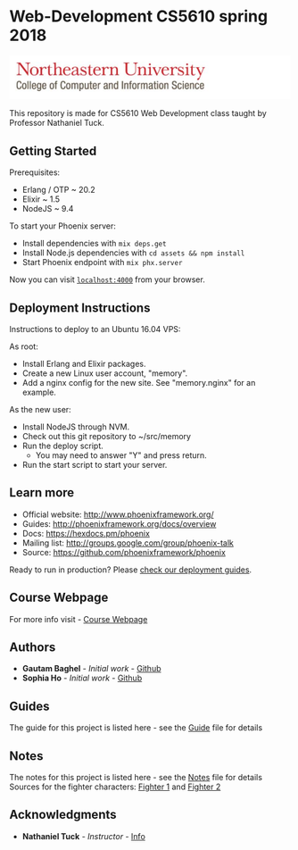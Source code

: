 # Web-Development CS5610 spring 2018

![Northeastern](https://github.com/gautambaghel/Web-Development/blob/master/img/neu.JPG "Managing Software Development")

This repository is made for CS5610 Web Development class taught by Professor Nathaniel Tuck.

## Getting Started

Prerequisites:

 * Erlang / OTP ~ 20.2
 * Elixir ~ 1.5
 * NodeJS ~ 9.4

To start your Phoenix server:

 * Install dependencies with `mix deps.get`
 * Install Node.js dependencies with `cd assets && npm install`
 * Start Phoenix endpoint with `mix phx.server`

Now you can visit [`localhost:4000`](http://localhost:4000) from your browser.

## Deployment Instructions

Instructions to deploy to an Ubuntu 16.04 VPS:

As root:

 * Install Erlang and Elixir packages.
 * Create a new Linux user account, "memory".
 * Add a nginx config for the new site. See "memory.nginx" for an example.

As the new user:

 * Install NodeJS through NVM.
 * Check out this git repository to ~/src/memory
 * Run the deploy script.
   * You may need to answer "Y" and press return.
 * Run the start script to start your server.

## Learn more

  * Official website: http://www.phoenixframework.org/
  * Guides: http://phoenixframework.org/docs/overview
  * Docs: https://hexdocs.pm/phoenix
  * Mailing list: http://groups.google.com/group/phoenix-talk
  * Source: https://github.com/phoenixframework/phoenix

Ready to run in production? Please
[check our deployment guides](http://www.phoenixframework.org/docs/deployment).


## Course Webpage

For more info visit - [Course Webpage](http://www.ccs.neu.edu/home/ntuck/courses/2018/01/cs4550/)

## Authors

* **Gautam Baghel** - *Initial work* - [Github](https://github.com/gautambaghel)
* **Sophia Ho** - *Initial work* - [Github](https://github.com/sophiaho)

## Guides

The guide for this project is listed here - see the [Guide](http://www.ccs.neu.edu/home/ntuck/courses/2018/01/cs4550/guides/) file for details

## Notes

The notes for this project is listed here - see the [Notes](http://www.ccs.neu.edu/home/ntuck/courses/2018/01/cs4550/notes/) file for details
Sources for the fighter characters: [Fighter 1](http://photobucket.com/gallery/user/Agilufo/media/bWVkaWFJZDoxMTgyNjg5Mw==/?ref=) and [Fighter 2](https://www.spriters-resource.com/game_boy_advance/sfalpha3/sheet/5511/)

## Acknowledgments

* **Nathaniel Tuck** - *Instructor* - [Info](https://www.ccis.northeastern.edu/people/michael-weintraub/)
